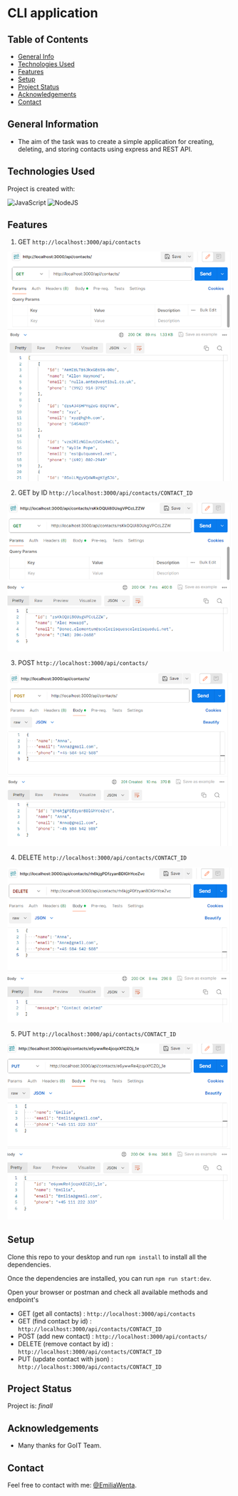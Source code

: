 # CLI application

## Table of Contents

- [General Info](#general-information)
- [Technologies Used](#technologies-used)
- [Features](#features)
- [Setup](#setup)
- [Project Status](#project-status)
- [Acknowledgements](#acknowledgements)
- [Contact](#contact)
<!-- * [License](#license) -->

## General Information

- The aim of the task was to create a simple application for creating, deleting, and storing contacts using express and REST API.

## Technologies Used

Project is created with:

![JavaScript](https://badges.aleen42.com/src/javascript.svg)
![NodeJS](https://badges.aleen42.com/src/node.svg)

## Features

1.  GET `http://localhost:3000/api/contacts`

![](./images/getContacts.PNG)

2. GET by ID `http://localhost:3000/api/contacts/CONTACT_ID`

![](./images/getById.PNG)

3. POST `http://localhost:3000/api/contacts/`

![](./images/createContact.PNG)

4. DELETE `http://localhost:3000/api/contacts/CONTACT_ID`

![](./images/deleteContact.PNG)

5. PUT `http://localhost:3000/api/contacts/CONTACT_ID`

![](./images/updateContacts.PNG)

## Setup

Clone this repo to your desktop and run `npm install` to install all the dependencies.

Once the dependencies are installed, you can run `npm run start:dev`.

Open your browser or postman and check all available methods and endpoint's

- GET (get all contacts) : `http://localhost:3000/api/contacts`
- GET (find contact by id) : `http://localhost:3000/api/contacts/CONTACT_ID`
- POST (add new contact) : `http://localhost:3000/api/contacts/`
- DELETE (remove contact by id) : `http://localhost:3000/api/contacts/CONTACT_ID`
- PUT (update contact with json) : `http://localhost:3000/api/contacts/CONTACT_ID`

## Project Status

Project is: _finall_

## Acknowledgements

- Many thanks for GoIT Team.

## Contact

Feel free to contact with me: [@EmiliaWenta](https://www.linkedin.com/in/emilia-wenta-455782294/).
